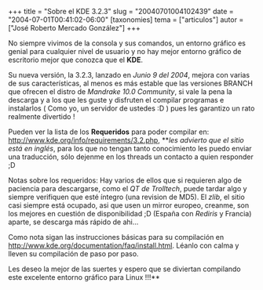 +++
title = "Sobre el KDE 3.2.3"
slug = "20040701004102439"
date = "2004-07-01T00:41:02-06:00"
[taxonomies]
tema = ["articulos"]
autor = ["José Roberto Mercado González"]
+++

No siempre vivimos de la consola y sus comandos, un entorno gráfico es
genial para cualquier nivel de usuario y no hay mejor entorno gráfico de
escritorio mejor que conozca que el **KDE**.  

<!-- more -->
  
Su nueva versión, la 3.2.3, lanzado en *Junio 9 del 2004*, mejora con
varias de sus características, al menos es más estable que las versiones
BRANCH que ofrecen el distro de *Mandrake 10.0 Community*, si vale la
pena la descarga y a los que les guste y disfruten el compilar programas
e instalarlos ( Como yo, un servidor de ustedes :D ) pues les garantizo
un rato realmente divertido !  
  
Pueden ver la lista de los **Requeridos** para poder compilar en:
<http://www.kde.org/info/requirements/3.2.php>, ***les advierto que el
sitio está en inglés*, para los que no tengan tanto conocimiento les
puedo enviar una traducción, sólo dejenme en los threads un contacto a
quien responder ;D  
  
Notas sobre los requeridos: Hay varios de ellos que si requieren algo de
paciencia para descargarse, como el *QT de Trolltech*, puede tardar algo
y siempre verifiquen que esté íntegro (una revision de MD5). El *zlib*,
el sitio casi siempre está ocupado, asi que usen un mirror europeo,
creanme, son los mejores en cuestión de disponibilidad ;D (España con
*Rediris* y Francia) aparte, se descarga más rápido de ahi...  
  
Como nota sigan las instrucciones básicas para su compilación en
<http://www.kde.org/documentation/faq/install.html>. Léanlo con calma y
lleven su compilación de paso por paso.  
  
Les deseo la mejor de las suertes y espero que se diviertan compilando
este excelente entorno gráfico para Linux !!!**

